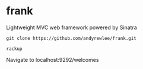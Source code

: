 # frank
Lightweight MVC web framework powered by Sinatra
```
git clone https://github.com/andyrewlee/frank.git
```
```
rackup
```
Navigate to localhost:9292/welcomes
